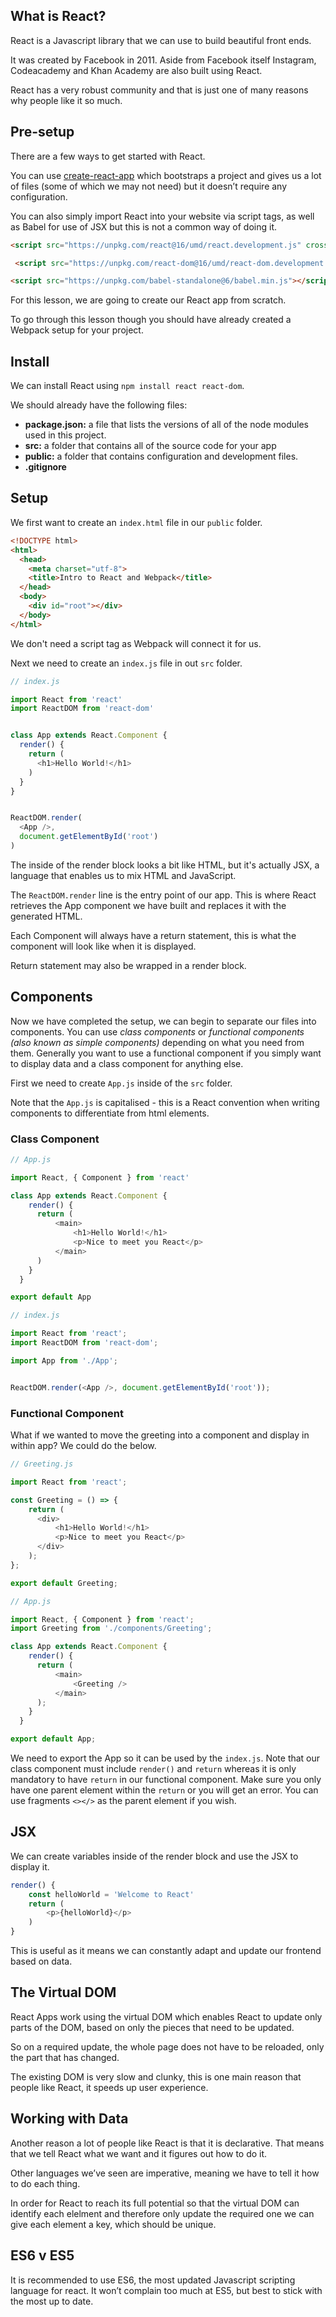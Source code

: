 ## What is React?

React is a Javascript library that we can use to build beautiful front ends. 

It was created by Facebook in 2011. Aside from Facebook itself Instagram, Codeacademy and Khan Academy are also built using React.

React has a very robust community and that is just one of many reasons why people like it so much.

## Pre-setup

There are a few ways to get started with React.

You can use [create-react-app](https://create-react-app.dev/docs/getting-started/) which bootstraps a project and gives us a lot of files (some of which we may not need) but it doesn’t require any configuration.

You can also simply import React into your website via script tags, as well as Babel for use of JSX but this is not a common way of doing it.

```html
<script src="https://unpkg.com/react@16/umd/react.development.js" crossorigin></script>

 <script src="https://unpkg.com/react-dom@16/umd/react-dom.development.js" crossorigin></script>

<script src="https://unpkg.com/babel-standalone@6/babel.min.js"></script>

```

For this lesson, we are going to create our React app from scratch.

To go through this lesson though you should have already created a Webpack setup for your project.

## Install

We can install React using `npm install react react-dom`.

We should already have the following files:

- **package.json:** a file that lists the versions of all of the node modules used in this project.
- **src:** a folder that contains all of the source code for your app
- **public:** a folder that contains configuration and development files.
- **.gitignore**

## Setup

We first want to create an `index.html` file in our `public` folder.

```html
<!DOCTYPE html>
<html>
  <head>
    <meta charset="utf-8">
    <title>Intro to React and Webpack</title>
  </head>
  <body>
    <div id="root"></div>
  </body>
</html>
```

We don't need a script tag as Webpack will connect it for us.

Next we need to create an `index.js` file in out `src` folder.

```js
// index.js

import React from 'react'
import ReactDOM from 'react-dom'


class App extends React.Component {
  render() {
    return (
      <h1>Hello World!</h1>
    )
  }
}


ReactDOM.render(
  <App />,
  document.getElementById('root')
)
```

The inside of the render block looks a bit like HTML, but it's actually JSX, a language that enables us to mix HTML and JavaScript.

The `ReactDOM.render` line is the entry point of our app. This is where React retrieves the App component we have built and replaces it with the generated HTML.

Each Component will always have a return statement, this is what the component will look like when it is displayed. 

Return statement may also be wrapped in a render block.

## Components

Now we have completed the setup, we can begin to separate our files into components. You can use *class components* or *functional components (also known as simple components)* depending on what you need from them. Generally you want to use a functional component if you simply want to display data and a class component for anything else.

First we need to create `App.js` inside of the `src` folder.

Note that the `App.js` is capitalised - this is a React convention when writing components to differentiate from html elements.

### Class Component

```js
// App.js

import React, { Component } from 'react'

class App extends React.Component {
    render() {
      return (
          <main>
              <h1>Hello World!</h1>
              <p>Nice to meet you React</p>
          </main>
      )
    }
  }

export default App
```

```js
// index.js

import React from 'react';
import ReactDOM from 'react-dom';

import App from './App';


ReactDOM.render(<App />, document.getElementById('root'));
```

### Functional Component

What if we wanted to move the greeting into a component and display in within app? We could do the below.

```js
// Greeting.js

import React from 'react';

const Greeting = () => {
    return (
      <div>
          <h1>Hello World!</h1>
          <p>Nice to meet you React</p>
      </div>
    );
};

export default Greeting;
```

```js
// App.js

import React, { Component } from 'react';
import Greeting from './components/Greeting';

class App extends React.Component {
    render() {
      return (
          <main>
              <Greeting />
          </main>
      );
    }
  }

export default App;
```
 
We need to export the App so it can be used by the `index.js`. Note that our class component must include `render()` and `return` whereas it is only mandatory to have `return` in our functional component. Make sure you only have one parent element within the `return` or you will get an error. You can use fragments `<></>` as the parent element if you wish.

## JSX

We can create variables inside of the render block and use the JSX to display it.

```js
render() {
    const helloWorld = 'Welcome to React'
    return (
        <p>{helloWorld}</p>
    )
}
```

This is useful as it means we can constantly adapt and update our frontend based on data.

## The Virtual DOM

React Apps work using the virtual DOM which enables React to update only parts of the DOM, based on only the pieces that need to be updated. 

So on a required update, the whole page does not have to be reloaded, only the part that has changed.

The existing DOM is very slow and clunky, this is one main reason that people like React, it speeds up user experience.

## Working with Data

Another reason a lot of people like React is that it is declarative. That means that we tell React what we want and it figures out how to do it. 

Other languages we’ve seen are imperative, meaning we have to tell it how to do each thing.

In order for React to reach its full potential so that the virtual DOM can identify each elelment and therefore only update the required one we can give each element a key, which should be unique.

## ES6 v ES5

It is recommended to use ES6, the most updated Javascript scripting language for react. It won’t complain too much at ES5, but best to stick with the most up to date.